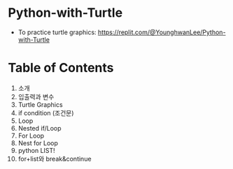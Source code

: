 # Python-with-Turtle

- To practice turtle graphics:
<https://replit.com/@YounghwanLee/Python-with-Turtle>



# Table of Contents
1. 소개
2. 입출력과 변수
3. Turtle Graphics
4. if condition (조건문)
5. Loop
6. Nested if/Loop
7. For Loop
8. Nest for Loop
9. python LIST!
10. for+list와 break&continue
